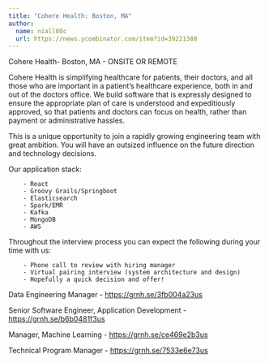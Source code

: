 ```yaml
---
title: "Cohere Health: Boston, MA"
author:
  name: niall00c
  url: https://news.ycombinator.com/item?id=39221388
---
```

Cohere Health- Boston, MA - ONSITE OR REMOTE

Cohere Health is simplifying healthcare for patients, their doctors, and all those who are important in a patient’s healthcare experience, both in and out of the doctors office. We build software that is expressly designed to ensure the appropriate plan of care is understood and expeditiously approved, so that patients and doctors can focus on health, rather than payment or administrative hassles.

This is a unique opportunity to join a rapidly growing engineering team with great ambition. You will have an outsized influence on the future direction and technology decisions.

Our application stack:

<pre><code>    - React
    - Groovy Grails&#x2F;Springboot
    - Elasticsearch
    - Spark&#x2F;EMR
    - Kafka
    - MongoDB
    - AWS
</code></pre>
Throughout the interview process you can expect the following during your time with us:

<pre><code>    - Phone call to review with hiring manager
    - Virtual pairing interview (system architecture and design)
    - Hopefully a quick decision and offer!
</code></pre>
Data Engineering Manager - <a href="https:&#x2F;&#x2F;grnh.se&#x2F;3fb004a23us" rel="nofollow">https:&#x2F;&#x2F;grnh.se&#x2F;3fb004a23us</a>

Senior Software Engineer, Application Development - <a href="https:&#x2F;&#x2F;grnh.se&#x2F;b6b0481f3us" rel="nofollow">https:&#x2F;&#x2F;grnh.se&#x2F;b6b0481f3us</a>

Manager, Machine Learning - <a href="https:&#x2F;&#x2F;grnh.se&#x2F;ce469e2b3us" rel="nofollow">https:&#x2F;&#x2F;grnh.se&#x2F;ce469e2b3us</a>

Technical Program Manager - <a href="https:&#x2F;&#x2F;grnh.se&#x2F;7533e6e73us" rel="nofollow">https:&#x2F;&#x2F;grnh.se&#x2F;7533e6e73us</a>
